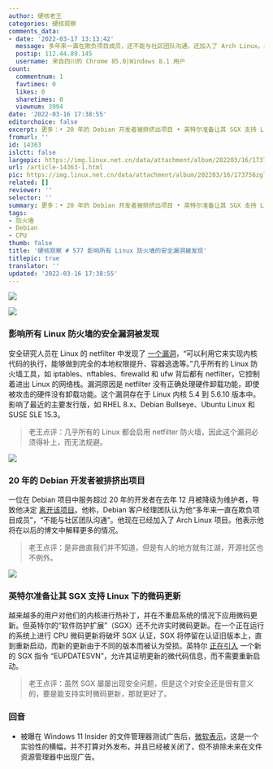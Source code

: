 ```yaml
---
author: 硬核老王
categories: 硬核观察
comments_data:
- date: '2022-03-17 13:13:42'
  message: 多年来一直在欺负项目成员，还不能与社区团队沟通，还加入了 Arch Linux。希望这人别乱搞。
  postip: 112.44.89.145
  username: 来自四川的 Chrome 85.0|Windows 8.1 用户
count:
  commentnum: 1
  favtimes: 0
  likes: 0
  sharetimes: 0
  viewnum: 3994
date: '2022-03-16 17:38:55'
editorchoice: false
excerpt: 更多：• 20 年的 Debian 开发者被排挤出项目 • 英特尔准备让其 SGX 支持 Linux 下的微码更新
fromurl: ''
id: 14363
islctt: false
largepic: https://img.linux.net.cn/data/attachment/album/202203/16/173756zgllcjtsutll37fu.jpg
url: /article-14363-1.html
pic: https://img.linux.net.cn/data/attachment/album/202203/16/173756zgllcjtsutll37fu.jpg.thumb.jpg
related: []
reviewer: ''
selector: ''
summary: 更多：• 20 年的 Debian 开发者被排挤出项目 • 英特尔准备让其 SGX 支持 Linux 下的微码更新
tags:
- 防火墙
- Debian
- CPU
thumb: false
title: '硬核观察 # 577 影响所有 Linux 防火墙的安全漏洞被发现'
titlepic: true
translator: ''
updated: '2022-03-16 17:38:55'
---
```


![](/data/attachment/album/202203/16/173756zgllcjtsutll37fu.jpg)


![](/data/attachment/album/202203/16/173803vj7n2yb277ljgjn5.jpg)


### 影响所有 Linux 防火墙的安全漏洞被发现


安全研究人员在 Linux 的 netfilter 中发现了 [一个漏洞](https://nickgregory.me/linux/security/2022/03/12/cve-2022-25636/)，“可以利用它来实现内核代码的执行，能够做到完全的本地权限提升、容器逃逸等。”几乎所有的 Linux 防火墙工具，如 iptables、nftables、firewalld 和 ufw 背后都有 netfilter，它控制着进出 Linux 的网络栈。漏洞原因是 netfilter 没有正确处理硬件卸载功能，即使被攻击的硬件没有卸载功能。这个漏洞存在于 Linux 内核 5.4 到 5.6.10 版本中。影响了最近的主要发行版，如 RHEL 8.x、Debian Bullseye、Ubuntu Linux 和 SUSE SLE 15.3。



> 
> 老王点评：几乎所有的 Linux 都会启用 netfilter 防火墙，因此这个漏洞必须得补上，而无法规避。
> 
> 
> 


![](/data/attachment/album/202203/16/173816s3xfvketfn32kcp9.jpg)


### 20 年的 Debian 开发者被排挤出项目


一位在 Debian 项目中服务超过 20 年的开发者在去年 12 月被降级为维护者，导致他决定 [离开该项目](https://itwire.com/open-source/debian-developer-demoted,-quits-after-two-decades-with-project.html)。他称，Debian 客户经理团队认为他“多年来一直在欺负项目成员”，“不能与社区团队沟通”。他现在已经加入了 Arch Linux 项目。他表示他将在以后的博文中解释更多的情况。



> 
> 老王点评：是非曲直我们并不知道，但是有人的地方就有江湖，开源社区也不例外。
> 
> 
> 


![](/data/attachment/album/202203/16/173833pxvp7lkw7x9o9yek.jpg)


### 英特尔准备让其 SGX 支持 Linux 下的微码更新


越来越多的用户对他们的内核进行热补丁，并在不重启系统的情况下应用微码更新。但英特尔的“软件防护扩展”（SGX）还不允许实时微码更新。在一个正在运行的系统上进行 CPU 微码更新将破坏 SGX 认证，SGX 将停留在认证旧版本上，直到重新启动，而新的更新由于不同的版本而被认为受损。英特尔 [正在引入](https://www.phoronix.com/scan.php?page=news_item&px=Intel-SGX-Live-Microcode-Update) 一个新的 SGX 指令 “EUPDATESVN”，允许其证明更新的微代码信息，而不需要重新启动。



> 
> 老王点评：虽然 SGX 屡屡出现安全问题，但是这个对安全还是很有意义的，要是能支持实时微码更新，那就更好了。
> 
> 
> 


### 回音


* 被曝在 Windows 11 Insider 的文件管理器测试广告后，[微软表示](https://www.bleepingcomputer.com/news/microsoft/microsoft-is-testing-ads-in-the-windows-11-file-explorer/)，这是一个实验性的横幅，并不打算对外发布，并且已经被关闭了，但不排除未来在文件资源管理器中出现广告。